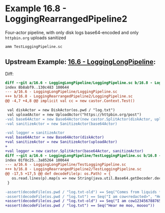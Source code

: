 # Example 16.8 - LoggingRearrangedPipeline2
Four-actor pipeline, with only disk logs base64-encoded and only `httpbin.org`
uploads sanitized

```bash
amm TestLoggingPipeline.sc
```

## Upstream Example: [16.6 - LoggingLongPipeline](https://github.com/handsonscala/handsonscala/tree/master/examples/16.6%20-%20LoggingLongPipeline):
Diff:
```diff
diff --git a/16.6 - LoggingLongPipeline/LoggingPipeline.sc b/16.8 - LoggingRearrangedPipeline2/LoggingPipeline.sc
index 8b8abf9..130c483 100644
--- a/16.6 - LoggingLongPipeline/LoggingPipeline.sc	
+++ b/16.8 - LoggingRearrangedPipeline2/LoggingPipeline.sc	
@@ -4,7 +4,8 @@ implicit val cc = new castor.Context.Test()
 
 val diskActor = new DiskActor(os.pwd / "log.txt")
 val uploadActor = new UploadActor("https://httpbin.org/post")
-val base64Actor = new Base64Actor(new castor.SplitActor(diskActor, uploadActor))
-val sanitizeActor = new SanitizeActor(base64Actor)
 
-val logger = sanitizeActor
+val base64Actor = new Base64Actor(diskActor)
+val sanitizeActor = new SanitizeActor(uploadActor)
+
+val logger = new castor.SplitActor(base64Actor, sanitizeActor)
diff --git a/16.6 - LoggingLongPipeline/TestLoggingPipeline.sc b/16.8 - LoggingRearrangedPipeline2/TestLoggingPipeline.sc
index 01f8c25..3a85264 100644
--- a/16.6 - LoggingLongPipeline/TestLoggingPipeline.sc	
+++ b/16.8 - LoggingRearrangedPipeline2/TestLoggingPipeline.sc	
@@ -17,5 +17,5 @@ def decodeFile(p: os.Path) = {
   os.read.lines(p).map(s => new String(java.util.Base64.getDecoder.decode(s)))
 }
 
-assert(decodeFile(os.pwd / "log.txt-old") == Seq("Comes from liquids from my udder"))
-assert(decodeFile(os.pwd / "log.txt") == Seq("I am cow<redacted>", "Hear me moo, moooo"))
+assert(decodeFile(os.pwd / "log.txt-old") == Seq("I am cow1234567887654321"))
+assert(decodeFile(os.pwd / "log.txt") == Seq("Hear me moo, moooo"))
```
